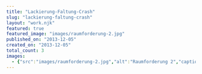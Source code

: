 ```yaml
---
title: "Lackierung-Faltung-Crash"
slug: "lackierung-faltung-crash"
layout: "work.njk"
featured: true
featured_image: "images/raumforderung-2.jpg"
published_on: "2013-12-05"
created_on: "2013-12-05"
total_count: 3
images:
  - {"src":"images/raumforderung-2.jpg","alt":"Raumforderung 2","caption":"Raumforderung 1.2 | 3-tlg. Serie | C-Print aufkaschiert | 30x20 | 2013","order":1}
---
```


